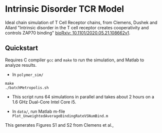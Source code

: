 # Intrinsic Disorder TCR Model

Ideal chain simulation of T Cell Receptor chains, from Clemens, Dushek and Allard "Intrinsic disorder in the T cell receptor creates cooperativity and controls ZAP70 binding" [bioRxiv: 10.1101/2020.05.21.108662v1](https://www.biorxiv.org/content/10.1101/2020.05.21.108662v1).

## Quickstart

Requires C compiler `gcc` and `make` to run the simulation, and Matlab to analyze results.

* In `polymer_sim/`

```
make
./batchMetropolis.sh
```

* This script runs 64 simulations in parallel and takes about 2 hours on a 1.6 GHz Dual-Core Intel Core i5.

* In `data/`, run Matlab m-file `Plot_UnweightedAverageBindingRateVSNumBind.m`

This generates Figures S1 and S2 from Clemens et al.,
